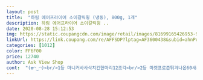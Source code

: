 ```yaml
---
layout: post 
title:  "하림 에어프라이어 소이갈릭윙 (냉동), 800g, 1개" 
description: 하림 에어프라이어 소이갈릭윙 ..
date: 2020-08-28 15:12:53 
img: https://static.coupangcdn.com/image/retail/images/81699165426953-9f9baf01-5dd8-4f1b-ba0f-e349d101c5bd.jpg 
linkUrl: https://link.coupang.com/re/AFFSDP?lptag=AF3600438&subid=ahnPublicAsk&pageKey=1250724621&itemId=2249905327&vendorItemId=70247291116&traceid=V0-113-8d608902ce566d44 
categories: [1012] 
color: FF6F00 
price: 12740 
author: Ask View Shop 
cont:  "(✿◠‿◠)<br/>1등 마니커바사삭치킨한마리12조각<br/>2등 마켓프로즌튀겨나온60새우<br/>3등 하림 소이갈릭윙<br/>4등  마니커버팔로치킨윙<br/>5등 마니커 핫스파이스윙골드<br/>1등에서 5등은 다시사먹는걸로.<br/>.<br/><br/>7살인데 라면 스프를 안넣거 먹어요<br/>@@<br/>@@@추가@@@<br/>“개봉 하기 전 소스가 윙에 골고루 묻도록 비벼드시기 바랍니다” 라고 써 있더라구요<br/>가끔 또 먹고 싶어서 생각날것 같아요<br/>갈릭맛이 나는게 감칠맛이 느껴지고 군더더기 없는 깔끔한 맛<br/>계획이 다 있던거죠 ㅋㅋ<br/>구입일 4월14일  (배송일 4/15)<br/>굽자마자 먹으면 좀 찐득거리는데 살짝 온기가 없어지면 그렇게 찐득거리지는 않더라구요<br/>그런 아이가 이 치킨이 안맵다고 먹을 정도면<br/>그리고 받아서 날개를 집게로 집으니 분명히 얼은 상태 같이 딱딱한데<br/>그리고 잡내도 안나고 닭은 싱싱한 놈으로 쓴것같아요<br/>근데 밥 반찬으로 먹어도 되겠다 생각했네요<br/>근데.<br/>.<br/> 흠.<br/>.<br/> 음.<br/>.<br/>? 낫베드.<br/>나쁘지않은데?<br/>금액 12,980원<br/>기름 안튀고 바삭한 새우튀김을 60마리를.<br/>.<br/><br/>나 녹아 온거였나봐요<br/>나름 블루오션을 걷고있는 아이.<br/><br/>나머지는.<br/>.<br/> 등수거론할 필요없이.<br/>.<br/><br/>냉동고에 넣어두니 어제  봉지에 양념 많이 묻어있는건 양념 녹은거 였어요<br/>너무오래구워서 태우지만 않으면 맛있음<br/>담부터 안사먹는걸로.<br/>.<br/><br/>드디어 안매운 치킨 발견 했네요!!!<br/>딱구워 놓으면 윤기가 주르르 흐르는게 딱 봐도 맛있어 보여요<br/>리뷰에 짜다는 얘기가 있어서<br/>마니커바사삭치킨한마리12조각<br/>마니커버팔로치킨윙<br/>마켓프로즌튀겨나온60새우<br/>막.<br/>.<br/> 오동통한 새우는 아닙니다.<br/><br/>맛은거의 유사함<br/>맵고 로스트 느낌 에어프라이 치킨들사이에서<br/>맵지 않아서 아이와 같이 먹을 수 있어서 좋은 상품인거 같아요<br/>몇마리째 사먹는지.<br/>.<br/> 뻥 안치고 30마리는 사먹은 듯<br/>브랜드별로 와구와구사서 비교해봤는데<br/>사세 버팔로스틱<br/>사세 버팔로윙<br/>사세버팔로의 고급버젼.<br/> 사세와 맛비슷<br/>상품명 하림 에어프라이어 소이갈릭윙 (냉동)<br/>소스가 좀더깔끔.<br/> 고기의 질이 좀더좋음<br/>소스는 얼어있지 않아서 신기하다 했네요<br/>소이갈릭윙 정말 맛있네요<br/>소이소스이나 달짜한거 짐작하시겠지만 많이 달지 않고 적당히 달짜해서 맛나요<br/>솔직한 구매후기입니다.<br/><br/>아무래도 하림제품이다 보니 믿음도 갔구요<br/>아이가 너무 맛있다고 좋아 하네요<br/>아이가 매운걸 워낙 못먹어서 몇번째 시도 했는데!<br/>아이도 좋아하고 엄마도 좋아하시고 저도 맛있게 먹었어요<br/>아이있는 집은 꼭 아이 한번 먹여보세요<br/>안매운 찜닭을 먹는것같기도하고<br/>안사먹은 브랜드꺼 사먹어보던지<br/>양념이 녹아 있던게 맞네요<br/>양념이 녹은게 아니였어요<br/>양념이 정말 예술이에요<br/>에어프라어어 구매한 기념으로<br/>오늘 다시 꺼내니 어제와 다르게 다 굳어 있네요<br/>오븐에 200도에 12분 구웠는데 정말 맛나요<br/>완전 내취향이에요<br/>원래 닭부위별로 사려고 보면 다리나 윙 그리고 봉이 좀 비싼거 같아요<br/>윙만 들어있어 발라먹기가 좋고 퍼석 살이 아니라 좋았어요<br/>유통기한2020.<br/>12.<br/>04<br/>이것도 윙으로만 되어있어서 가격이 너무 비싸고 그게 바로 흠이네요<br/>재구매 하고 싶네요<br/>재구입 의사 있습니다^^<br/>저는 개인적으로 순위가 이랬어요.<br/><br/>저희 애가 어느정도 매운걸 못먹냐면요... <br/><br/>전혀 맵지 않아요<br/>전혀 매운맛이 없다 생각하셔도 될꺼에요<br/>제가 먹어본 냉동 닭중에 일등이에요<br/>조금만 들어가도 맵다해서.<br/>.<br/><br/>좋아할거에요<br/>진짜 바삭하기도하고 기름쫙뺀 시장통닭 느낌<br/>처음에 양념이 녹아있는건줄 알았는데<br/>튀겨야될 놈인데 그냥.<br/>귀찮아서 에어프라이<br/>포장지 보니 왜 양념이 이리 되어있는줄 알겠더라구요<br/>하림 소이갈릭윙<br/>하림그릴드갈릭윙<br/>하림그릴드통날개<br/>하지만 진짜튀긴것처럼 바삭함<br/>후라이팬에 데피면 소스가 쫄아서 짜질것 같아<br/>" 
---
```

